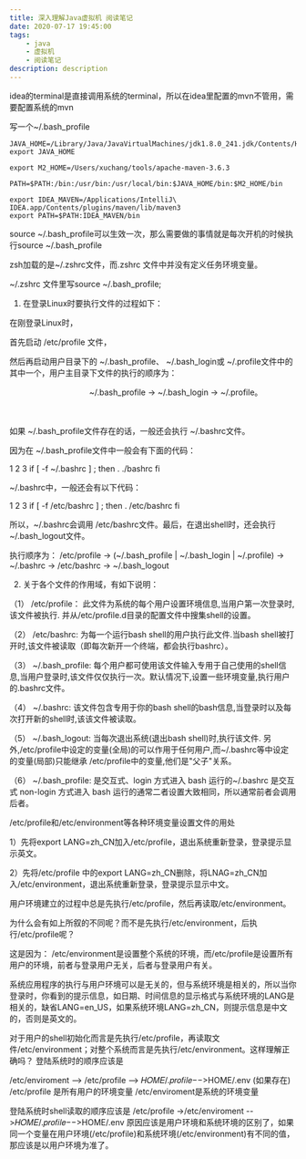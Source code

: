 ```yaml
---
title: 深入理解Java虚拟机 阅读笔记
date: 2020-07-17 19:45:00
tags:
    - java
    - 虚拟机
    - 阅读笔记
description: description
---
```

idea的terminal是直接调用系统的terminal，所以在idea里配置的mvn不管用，需要配置系统的mvn

写一个~/.bash_profile
```shell script
JAVA_HOME=/Library/Java/JavaVirtualMachines/jdk1.8.0_241.jdk/Contents/Home
export JAVA_HOME

export M2_HOME=/Users/xuchang/tools/apache-maven-3.6.3

PATH=$PATH:/bin:/usr/bin:/usr/local/bin:$JAVA_HOME/bin:$M2_HOME/bin

export IDEA_MAVEN=/Applications/IntelliJ\ IDEA.app/Contents/plugins/maven/lib/maven3
export PATH=$PATH:IDEA_MAVEN/bin
```

source ~/.bash_profile可以生效一次，那么需要做的事情就是每次开机的时候执行source ~/.bash_profile

zsh加载的是~/.zshrc文件，而.zshrc 文件中并没有定义任务环境变量。

~/.zshrc
文件里写source ~/.bash_profile;

1. 在登录Linux时要执行文件的过程如下：


在刚登录Linux时，

首先启动 /etc/profile 文件，

然后再启动用户目录下的 ~/.bash_profile、 ~/.bash_login或 ~/.profile文件中的其中一个，用户主目录下文件的执行的顺序为：

　　　　　　　　　　~/.bash_profile -> ~/.bash_login -> ~/.profile。

　　

如果 ~/.bash_profile文件存在的话，一般还会执行 ~/.bashrc文件。

因为在 ~/.bash_profile文件中一般会有下面的代码：

1
2
3
if [ -f ~/.bashrc ] ; then
   . ./bashrc
fi
 

~/.bashrc中，一般还会有以下代码：

1
2
3
if [ -f /etc/bashrc ] ; then
   . /etc/bashrc
fi
 


所以，~/.bashrc会调用 /etc/bashrc文件。最后，在退出shell时，还会执行 ~/.bash_logout文件。

执行顺序为： /etc/profile -> (~/.bash_profile | ~/.bash_login | ~/.profile) -> ~/.bashrc -> /etc/bashrc -> ~/.bash_logout


2. 关于各个文件的作用域，有如下说明：

（1） /etc/profile： 此文件为系统的每个用户设置环境信息,当用户第一次登录时,该文件被执行. 并从/etc/profile.d目录的配置文件中搜集shell的设置。
 
（2） /etc/bashrc: 为每一个运行bash shell的用户执行此文件.当bash shell被打开时,该文件被读取（即每次新开一个终端，都会执行bashrc）。
 
（3） ~/.bash_profile: 每个用户都可使用该文件输入专用于自己使用的shell信息,当用户登录时,该文件仅仅执行一次。默认情况下,设置一些环境变量,执行用户的.bashrc文件。
 
（4） ~/.bashrc: 该文件包含专用于你的bash shell的bash信息,当登录时以及每次打开新的shell时,该该文件被读取。
 
（5） ~/.bash_logout: 当每次退出系统(退出bash shell)时,执行该文件. 另外,/etc/profile中设定的变量(全局)的可以作用于任何用户,而~/.bashrc等中设定的变量(局部)只能继承 /etc/profile中的变量,他们是"父子"关系。
 
（6） ~/.bash_profile: 是交互式、login 方式进入 bash 运行的~/.bashrc 是交互式 non-login 方式进入 bash 运行的通常二者设置大致相同，所以通常前者会调用后者。
 

/etc/profile和/etc/environment等各种环境变量设置文件的用处

1）先将export LANG=zh_CN加入/etc/profile，退出系统重新登录，登录提示显示英文。

2）先将/etc/profile 中的export LANG=zh_CN删除，将LNAG=zh_CN加入/etc/environment，退出系统重新登录，登录提示显示中文。


用户环境建立的过程中总是先执行/etc/profile，然后再读取/etc/environment。

为什么会有如上所叙的不同呢？而不是先执行/etc/environment，后执行/etc/profile呢？

这是因为： /etc/environment是设置整个系统的环境，而/etc/profile是设置所有用户的环境，前者与登录用户无关，后者与登录用户有关。

系统应用程序的执行与用户环境可以是无关的，但与系统环境是相关的，所以当你登录时，你看到的提示信息，如日期、时间信息的显示格式与系统环境的LANG是相关的，缺省LANG=en_US，如果系统环境LANG=zh_CN，则提示信息是中文的，否则是英文的。


对于用户的shell初始化而言是先执行/etc/profile，再读取文件/etc/environment；对整个系统而言是先执行/etc/environment。这样理解正确吗？
登陆系统时的顺序应该是

/etc/enviroment --> /etc/profile --> 𝐻𝑂𝑀𝐸/.𝑝𝑟𝑜𝑓𝑖𝑙𝑒−−>HOME/.env (如果存在)
/etc/profile 是所有用户的环境变量
/etc/enviroment是系统的环境变量


登陆系统时shell读取的顺序应该是
/etc/profile ->/etc/enviroment -->𝐻𝑂𝑀𝐸/.𝑝𝑟𝑜𝑓𝑖𝑙𝑒−−>HOME/.env
原因应该是用户环境和系统环境的区别了，如果同一个变量在用户环境(/etc/profile)和系统环境(/etc/environment)有不同的值，那应该是以用户环境为准了。

 